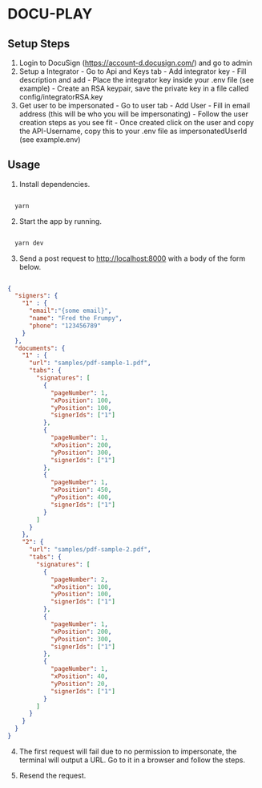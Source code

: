 # DOCU-PLAY

## Setup Steps

  1. Login to DocuSign (https://account-d.docusign.com/) and go to admin
  2. Setup a Integrator
    - Go to Api and Keys tab
    - Add integrator key
    - Fill description and add
    - Place the integrator key inside your .env file (see example)
    - Create an RSA keypair, save the private key in a file called config/integratorRSA.key
  3. Get user to be impersonated
    - Go to user tab
    - Add User
    - Fill in email address (this will be who you will be impersonating)
    - Follow the user creation steps as you see fit
    - Once created click on the user and copy the API-Username, copy this to your .env file as impersonatedUserId (see example.env)

## Usage

  1. Install dependencies.

  ```Bash

    yarn

  ```

  2. Start the app by running.

  ```Bash

    yarn dev

  ```

  3. Send a post request to <http://localhost:8000> with a body of the form below.

  ```JSON

  {
    "signers": {
      "1" : {
        "email":"{some email}",
        "name": "Fred the Frumpy",
        "phone": "123456789"
      }
    },
    "documents": {
      "1" : {
        "url": "samples/pdf-sample-1.pdf",
        "tabs": {
          "signatures": [
            {
              "pageNumber": 1,
              "xPosition": 100,
              "yPosition": 100,
              "signerIds": ["1"]
            },
            {
              "pageNumber": 1,
              "xPosition": 200,
              "yPosition": 300,
              "signerIds": ["1"]
            },
            {
              "pageNumber": 1,
              "xPosition": 450,
              "yPosition": 400,
              "signerIds": ["1"]
            }	
          ]
        }
      },
      "2": {
        "url": "samples/pdf-sample-2.pdf",
        "tabs": {
          "signatures": [
            {
              "pageNumber": 2,
              "xPosition": 100,
              "yPosition": 100,
              "signerIds": ["1"]
            },
            {
              "pageNumber": 1,
              "xPosition": 200,
              "yPosition": 300,
              "signerIds": ["1"]
            },
            {
              "pageNumber": 1,
              "xPosition": 40,
              "yPosition": 20,
              "signerIds": ["1"]
            }	
          ]
        }
      }
    }
  }

  ```

  4. The first request will fail due to no permission to impersonate, the terminal will output a URL. Go to it in a browser and follow the steps.

  5. Resend the request.